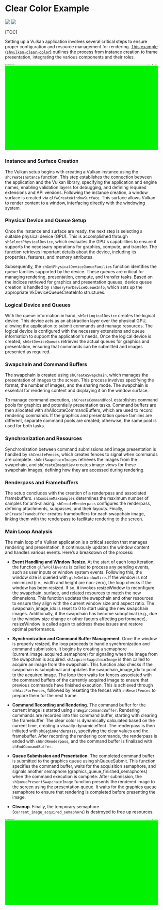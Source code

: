 # Clear Color Example

![](https://img.shields.io/badge/shvulkan%20|%20SINHO%20SOFTWORKS-white?style=for-the-badge&logo=&logoColor=white&labelColor=990042)
[![](https://img.shields.io/badge/GitHub_repository-white?style=for-the-badge&logo=github&logoColor=black)](https://github.com/mrsinho/shvulkan)

[TOC]

Setting up a Vulkan application involves several critical steps to ensure proper configuration and resource management for rendering. [This example (`shvulkan-clear-color`)](https://github.com/MrSinho/shvulkan/blob/main/examples/src/graphics/clear-color.c) outlines the process from instance creation to frame presentation, integrating the various components and their roles.

![](../media/clear_color_green.png)

### Instance and Surface Creation

The Vulkan setup begins with creating a Vulkan instance using the `shCreateInstance` function. This step establishes the connection between the application and the Vulkan library, specifying the application and engine names, enabling validation layers for debugging, and defining required extensions and API versions. Following the instance creation, a window surface is created via `glfwCreateWindowSurface`. This surface allows Vulkan to render content to a window, interfacing directly with the windowing system.

### Physical Device and Queue Setup

Once the instance and surface are ready, the next step is selecting a suitable physical device (GPU). This is accomplished through `shSelectPhysicalDevice`, which evaluates the GPU's capabilities to ensure it supports the necessary operations for graphics, compute, and transfer. The function retrieves important details about the device, including its properties, features, and memory attributes.

Subsequently, the `shGetPhysicalDeviceQueueFamilies` function identifies the queue families supported by the device. These queues are critical for managing rendering, presentation, compute, and transfer tasks. Based on the indices retrieved for graphics and presentation queues, device queue creation is handled by `shQueryForDeviceQueueInfo`, which sets up the appropriate VkDeviceQueueCreateInfo structures.

### Logical Device and Queues

With the queue information in hand, `shSetLogicalDevice` creates the logical device. This device acts as an abstraction layer over the physical GPU, allowing the application to submit commands and manage resources. The logical device is configured with the necessary extensions and queue information to support the application's needs. Once the logical device is created, `shGetDeviceQueues` retrieves the actual queues for graphics and presentation, ensuring that commands can be submitted and images presented as required.

### Swapchain and Command Buffers

The swapchain is created using `shCreateSwapchain`, which manages the presentation of images to the screen. This process involves specifying the format, the number of images, and the sharing mode. The swapchain is essential for rendering content and displaying it on the window surface.

To manage command execution, `shCreateCommandPool` establishes command pools for graphics and potentially presentation tasks. Command buffers are then allocated with shAllocateCommandBuffers, which are used to record rendering commands. If the graphics and presentation queue families are different, separate command pools are created; otherwise, the same pool is used for both tasks.

### Synchronization and Resources

Synchronization between command submissions and image presentation is handled by `shCreateFences`, which creates fences to signal when commands are complete. `shGetSwapchainImages` retrieves the images from the swapchain, and `shCreateImageView` creates image views for these swapchain images, defining how they are accessed during rendering.

### Renderpass and Framebuffers

The setup concludes with the creation of a renderpass and associated framebuffers. `shCombineMaxSamples` determines the maximum number of samples for anti-aliasing. `shCreateRenderpass` configures the renderpass, defining attachments, subpasses, and their layouts. Finally, `shCreateFramebuffer` creates framebuffers for each swapchain image, linking them with the renderpass to facilitate rendering to the screen.

### Main Loop Analysis

The main loop of a Vulkan application is a critical section that manages rendering and presentation. It continuously updates the window content and handles various events. Here’s a breakdown of the process:

* **Event Handling and Window Resize**.
At the start of each loop iteration, the function `glfwPollEvents` is called to process any pending events, such as user inputs or window system events. Following this, the window size is queried with `glfwGetWindowSize`. If the window is not minimized (i.e., width and height are non-zero), the loop checks if the window has been resized. If so, it invokes resizeWindow to reconfigure the swapchain, surface, and related resources to match the new dimensions. This function updates the swapchain and other resources to ensure they align with the current window size and aspect ratio. The swapchain_image_idx is reset to 0 to start using the new swapchain images.
Additionally, if the swapchain has become suboptimal (e.g., due to the window size change or other factors affecting performance), resizeWindow is called again to address these issues and restore optimal performance.

* **Synchronization and Command Buffer Management**.
Once the window is properly resized, the loop proceeds to handle synchronization and command submission. It begins by creating a semaphore (current_image_acquired_semaphore) for signaling when the image from the swapchain is acquired. `shAcquireSwapchainImage` is then called to acquire an image from the swapchain. This function also checks if the swapchain is suboptimal and updates the swapchain_image_idx to point to the acquired image.
The loop then waits for fences associated with the command buffers of the currently acquired image to ensure that previous commands have finished execution. This is achieved through `shWaitForFences`, followed by resetting the fences with `shResetFences` to prepare them for the next frame.

* **Command Recording and Rendering**.
The command buffer for the current image is started using `shBeginCommandBuffer`. Rendering commands are recorded into this command buffer, starting with clearing the framebuffer. The clear color is dynamically calculated based on the current time, creating a visually dynamic effect.
The renderpass is then initiated with `shBeginRenderpass`, specifying the clear values and the framebuffer. After recording the rendering commands, the renderpass is ended with `shEndRenderpass`, and the command buffer is finalized with `shEndCommandBuffer`.

* **Queue Submission and Presentation**.
The completed command buffer is submitted to the graphics queue using shQueueSubmit. This function specifies the command buffer, waits for the acquisition semaphore, and signals another semaphore (graphics_queue_finished_semaphores) when the command execution is complete.
After submission, the `shQueuePresentSwapchainImage` function presents the rendered image to the screen using the presentation queue. It waits for the graphics queue semaphore to ensure that rendering is completed before presenting the image.

* **Cleanup**.
Finally, the temporary semaphore (`current_image_acquired_semaphore`) is destroyed to free up resources.

![](../media/clear_color_green.png)
